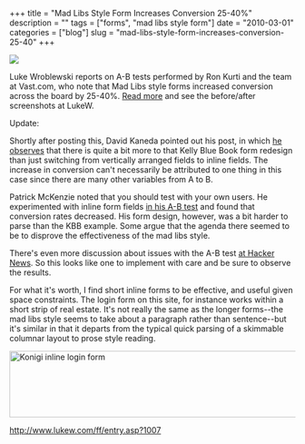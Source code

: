 +++
title = "Mad Libs Style Form Increases Conversion 25-40%"
description = ""
tags = ["forms", "mad libs style form"]
date = "2010-03-01"
categories = ["blog"]
slug = "mad-libs-style-form-increases-conversion-25-40"
+++



  <div class="notebook-screenshot"><a href="http://www.lukew.com/ff/entry.asp?1007"><img id='bluga-thumbnail-2326' class='bluga-thumbnail large' src='http://media.konigi.com/bluga/
wt4b8c1b9135268_large.jpg'/></a></div><p>Luke Wroblewski reports on A-B tests performed by Ron Kurti and the team at Vast.com, who note that Mad Libs style forms increased conversion across the board by 25-40%. <a href="http://www.lukew.com/ff/entry.asp?1007">Read more</a> and see the before/after screenshots at LukeW.</p>
<p>Update:</p>
<p>Shortly after posting this, David Kaneda pointed out his post, in which <a href="http://www.davidkaneda.com/post/413592285/mad-libs-style-form-increases-conversion-25-40">he observes</a> that there is quite a bit more to that Kelly Blue Book form redesign than just switching from vertically arranged fields to inline fields. The increase in conversion can't necessarily be attributed to one thing in this case since there are many other variables from A to B.</p>
<p>Patrick McKenzie noted that you should test with your own users. He experimented with inline form fields <a href="http://www.kalzumeus.com/2010/02/27/lesson-from-madlibs-signup-fad-do-your-own-tests/">in his A-B test</a> and found that conversion rates decreased. His form design, however, was a bit harder to parse than the KBB example. Some argue that the agenda there seemed to be to disprove the effectiveness of the mad libs style.</p>
<p>There's even more discussion about issues with the A-B test <a href="http://news.ycombinator.com/item?id=1151052">at Hacker News</a>. So this looks like one to implement with care and be sure to observe the results. </p>
<p>For what it's worth, I find short inline forms to be effective, and useful given space constraints. The login form on this site, for instance works within a short strip of real estate. It's not really the same as the longer forms--the mad libs style seems to take about a paragraph rather than sentence--but it's similar in that it departs from the typical quick parsing of a skimmable columnar layout to prose style reading.</p>
<div class="notebook-image"><a href="http://www.flickr.com/photos/jibbajabba/4398925765/" title="Konigi inline login form by jibbajabba, on Flickr"><img src="http://farm5.static.flickr.com/4058/4398925765_97d66122f0_o.png" width="610" height="117" alt="Konigi inline login form" /></a></div>
    
  <a href="http://www.lukew.com/ff/entry.asp?1007">http://www.lukew.com/ff/entry.asp?1007</a>
